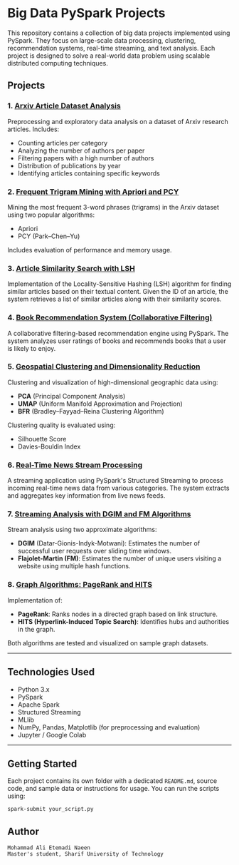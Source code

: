# Big Data PySpark Projects
This repository contains a collection of big data projects implemented using PySpark. They focus on large-scale data processing, clustering, recommendation systems, real-time streaming, and text analysis. Each project is designed to solve a real-world data problem using scalable distributed computing techniques.

## Projects

### 1. [Arxiv Article Dataset Analysis](./project-01-arxiv-analysis/)
Preprocessing and exploratory data analysis on a dataset of Arxiv research articles. Includes:
- Counting articles per category
- Analyzing the number of authors per paper
- Filtering papers with a high number of authors
- Distribution of publications by year
- Identifying articles containing specific keywords

### 2. [Frequent Trigram Mining with Apriori and PCY](./project-02-frequent-trigrams/)
Mining the most frequent 3-word phrases (trigrams) in the Arxiv dataset using two popular algorithms:
- Apriori
- PCY (Park–Chen–Yu)

Includes evaluation of performance and memory usage.

### 3. [Article Similarity Search with LSH](./project-03-article-similarity-lsh/)
Implementation of the Locality-Sensitive Hashing (LSH) algorithm for finding similar articles based on their textual content. Given the ID of an article, the system retrieves a list of similar articles along with their similarity scores.

### 4. [Book Recommendation System (Collaborative Filtering)](./project-04-book-recommender/)
A collaborative filtering-based recommendation engine using PySpark. The system analyzes user ratings of books and recommends books that a user is likely to enjoy.

### 5. [Geospatial Clustering and Dimensionality Reduction](./project-05-clustering-dim-reduction/)
Clustering and visualization of high-dimensional geographic data using:
- **PCA** (Principal Component Analysis)
- **UMAP** (Uniform Manifold Approximation and Projection)
- **BFR** (Bradley–Fayyad–Reina Clustering Algorithm)

Clustering quality is evaluated using:
- Silhouette Score
- Davies-Bouldin Index

### 6. [Real-Time News Stream Processing](./project-06-streaming-news-processor/)
A streaming application using PySpark's Structured Streaming to process incoming real-time news data from various categories. The system extracts and aggregates key information from live news feeds.

### 7. [Streaming Analysis with DGIM and FM Algorithms](./project-07-streaming-dgim-fm/)
Stream analysis using two approximate algorithms:
- **DGIM** (Datar-Gionis-Indyk-Motwani): Estimates the number of successful user requests over sliding time windows.
- **Flajolet-Martin (FM)**: Estimates the number of unique users visiting a website using multiple hash functions.

### 8. [Graph Algorithms: PageRank and HITS](./project-08-graph-algorithms/)
Implementation of:
- **PageRank**: Ranks nodes in a directed graph based on link structure.
- **HITS (Hyperlink-Induced Topic Search)**: Identifies hubs and authorities in the graph.

Both algorithms are tested and visualized on sample graph datasets.

---

## Technologies Used

- Python 3.x
- PySpark
- Apache Spark
- Structured Streaming
- MLlib
- NumPy, Pandas, Matplotlib (for preprocessing and evaluation)
- Jupyter / Google Colab

---

## Getting Started

Each project contains its own folder with a dedicated `README.md`, source code, and sample data or instructions for usage. You can run the scripts using:

```bash
spark-submit your_script.py
```

## Author

    Mohammad Ali Etemadi Naeen
    Master's student, Sharif University of Technology  
